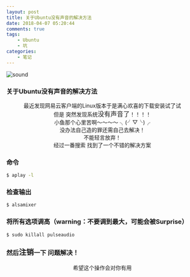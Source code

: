 ```yaml
---
layout: post
title: 关于Ubuntu没有声音的解决方法
date: 2018-04-07 05:20:44
comments: true
tags:
    - Ubuntu
    - 坑
categories:
    - 笔记
---
```


![sound](https://ws1.sinaimg.cn/large/006tNbRwly1fwbm6111f5j30jv0byaby.jpg)

### 关于Ubuntu没有声音的解决方法

<!-- more -->

<center>最近发现网易云客户端的Linux版本于是满心欢喜的下载安装试了试</center>

<center>但是 突然发现系统<big>没有声音了</big>！！！！</center>

<center>小鱼那个心里苦啊～～～～    ╮(╯▽╰)╭    </center>

<center>没办法自己造的罪还需自己去解决！</center>

<center>不能轻言放弃！</center>

<center>经过一番搜索 找到了一个不错的解决方案</center>

### 命令

``` bash
$ aplay -l
```
### 检查输出

``` bash
$ alsamixer
```
### 将所有选项调高（warning：不要调到最大，可能会被Surprise）
``` bash
$ sudo killall pulseaudio
```
### 然后<big>注销</big>一下  问题解决！
<center>希望这个操作会对你有用</center>

